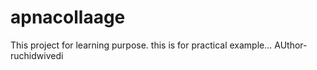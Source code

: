 # apnacollaage
This project for learning purpose.
this is for practical example...
AUthor-ruchidwivedi
